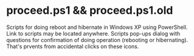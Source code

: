 proceed.ps1 && proceed.ps1.old
==============================
Scripts for doing reboot and hibernate in Windows XP using PowerShell. Link to scripts may be located anywhere. Scripts pop-ups dialog with questions for confirmation of doing operation (rebooting or hibernating). That's prvents from accidental clicks on these icons.